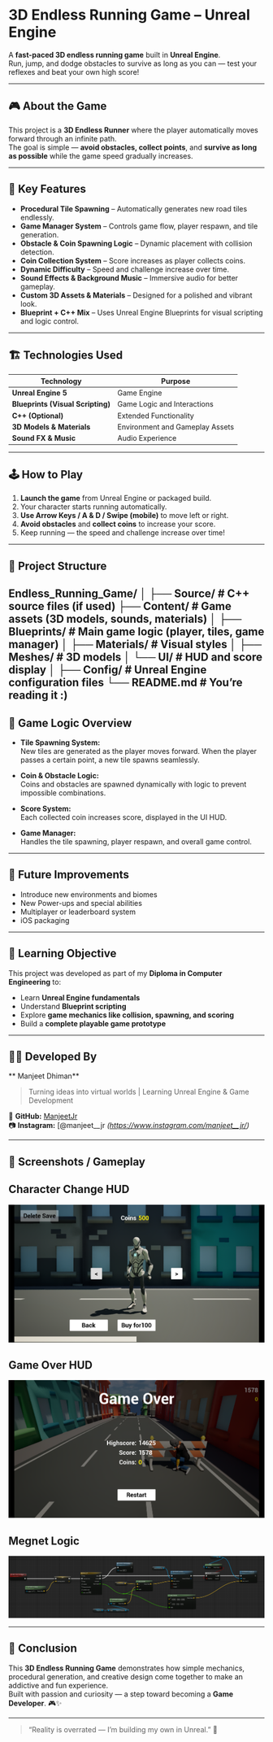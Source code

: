#  3D Endless Running Game – Unreal Engine

A **fast-paced 3D endless running game** built in **Unreal Engine**.  
Run, jump, and dodge obstacles to survive as long as you can — test your reflexes and beat your own high score!

---

## 🎮 About the Game

This project is a **3D Endless Runner** where the player automatically moves forward through an infinite path.  
The goal is simple — **avoid obstacles, collect points**, and **survive as long as possible** while the game speed gradually increases.

---

## 🧠 Key Features

-  **Procedural Tile Spawning** – Automatically generates new road tiles endlessly.  
-  **Game Manager System** – Controls game flow, player respawn, and tile generation.  
-  **Obstacle & Coin Spawning Logic** – Dynamic placement with collision detection.  
-  **Coin Collection System** – Score increases as player collects coins.  
-  **Dynamic Difficulty** – Speed and challenge increase over time.  
-  **Sound Effects & Background Music** – Immersive audio for better gameplay.  
-  **Custom 3D Assets & Materials** – Designed for a polished and vibrant look.  
-  **Blueprint + C++ Mix** – Uses Unreal Engine Blueprints for visual scripting and logic control.  

---

## 🏗️ Technologies Used

| Technology | Purpose |
|-------------|----------|
| **Unreal Engine 5** | Game Engine |
| **Blueprints (Visual Scripting)** | Game Logic and Interactions |
| **C++ (Optional)** | Extended Functionality |
| **3D Models & Materials** | Environment and Gameplay Assets |
| **Sound FX & Music** | Audio Experience |

---

## 🕹️ How to Play

1. **Launch the game** from Unreal Engine or packaged build.  
2. Your character starts running automatically.  
3. **Use Arrow Keys / A & D / Swipe (mobile)** to move left or right.  
4. **Avoid obstacles** and **collect coins** to increase your score.  
5. Keep running — the speed and challenge increase over time!

---

## 📁 Project Structure

Endless_Running_Game/
│
├── Source/ # C++ source files (if used)
├── Content/ # Game assets (3D models, sounds, materials)
│ ├── Blueprints/ # Main game logic (player, tiles, game manager)
│ ├── Materials/ # Visual styles
│ ├── Meshes/ # 3D models
│ └── UI/ # HUD and score display
│
├── Config/ # Unreal Engine configuration files
└── README.md # You’re reading it :)
---

## 🧩 Game Logic Overview

- **Tile Spawning System:**  
  New tiles are generated as the player moves forward. When the player passes a certain point, a new tile spawns seamlessly.

- **Coin & Obstacle Logic:**  
  Coins and obstacles are spawned dynamically with logic to prevent impossible combinations.

- **Score System:**  
  Each collected coin increases score, displayed in the UI HUD.

- **Game Manager:**  
  Handles the tile spawning, player respawn, and overall game control.

---

## 🚀 Future Improvements
 
-  Introduce new environments and biomes  
-  New Power-ups and special abilities  
-  Multiplayer or leaderboard system  
-  iOS packaging  

---

## 🎯 Learning Objective

This project was developed as part of my **Diploma in Computer Engineering** to:
- Learn **Unreal Engine fundamentals**  
- Understand **Blueprint scripting**  
- Explore **game mechanics like collision, spawning, and scoring**  
- Build a **complete playable game prototype**

---

## 🧑‍💻 Developed By

** Manjeet Dhiman**  
> Turning ideas into virtual worlds | Learning Unreal Engine & Game Development  

📍 **GitHub:** [ManjeetJr](https://github.com/ManjeetJr)  
📷 **Instagram:** [@manjeet__jr *(https://www.instagram.com/manjeet__jr/)*  

---

## 📸 Screenshots / Gameplay
## Character Change HUD
![Gameplay Character Change Screenshot](Assets/Character_HUD.png)
## Game Over  HUD
![Gameplay Over Screenshot](Assets/GameOver_HUD.png)
## Megnet Logic
![Megnet Logic Example](Assets/Magnet_Logic.png)



---

## 🏁 Conclusion

This **3D Endless Running Game** demonstrates how simple mechanics, procedural generation, and creative design come together to make an addictive and fun experience.  
Built with passion and curiosity — a step toward becoming a **Game Developer**. 🎮✨

---

> “Reality is overrated — I’m building my own in Unreal.” 💫
